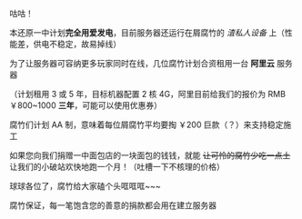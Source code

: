 咕咕！

本还原一中计划**完全用爱发电**，目前服务器还运行在屑腐竹的 *渣私人设备* 上（性能差，供电不稳定，故易掉线）

为了让服务器可容纳更多玩家同时在线，几位腐竹计划合资租用一台 **阿里云** 服务器

（计划租用 3 或 5 年，目标机器配置 2 核 4G，阿里目前给我们的报价为 RMB ￥800~1000 **三年**，可能可以使用优惠券）

腐竹们计划 AA 制，意味着每位屑腐竹平均要掏 ￥200 巨款（？）来支持稳定施工

如果您向我们捐赠一中面包店的一块面包的钱钱，就能 ~~让可怜的腐竹少吃一点土~~ 让我们的小破站欢快地跑一个月！（吐槽一下不核理的价格）

球球各位了，腐竹给大家磕个头哐哐哐\~\~\~

腐竹保证，每一笔饱含您的善意的捐款都会用在建立服务器